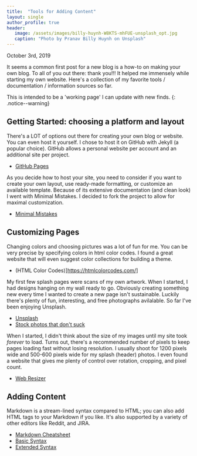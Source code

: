 ```yaml
---
title:  "Tools for Adding Content"
layout: single
author_profile: true
header:
   image: /assets/images/billy-huynh-W8KTS-mhFUE-unsplash_opt.jpg
   caption: "Photo by Pranav Billy Huynh on Unsplash"
---
```


October 3rd, 2019

It seems a common first post for a new blog is a how-to on making your own blog. To all of you out there: thank you!!! It helped me immensely while starting my own website. Here's a collection of my favorite tools / documentation / information sources so far.

This is intended to be a 'working page' I can update with new finds.
{: .notice--warning}

## Getting Started: choosing a platform and layout

There's a LOT of options out there for creating your own blog or website. You can even host it yourself. I chose to host it on GitHub with Jekyll (a popular choice). GitHub allows a personal website per account and an additional site per project.
- [GitHub Pages](https://pages.github.com/)

As you decide how to host your site, you need to consider if you want to create your own layout, use ready-made formatting, or customize an available template. Because of its extensive documentation (and clean look) I went with Minimal Mistakes. I decided to fork the project to allow for maximal customization.
- [Minimal Mistakes](https://mmistakes.github.io/minimal-mistakes/)

## Customizing Pages

Changing colors and choosing pictures was a lot of fun for me. You can be very precise by specifying colors in html color codes. I found a great website that will even suggest color collections for building a theme.
- (HTML Color Codes)]https://htmlcolorcodes.com/]

My first few splash pages were scans of my own artwork. When I started, I had designs hanging on my wall ready to go. Obviously creating something new every time I wanted to create a new page isn't sustainable. Luckily there's plenty of fun, interesting, and free photographs avilalable. So far I've been enjoying Unsplash.
- [Unsplash](https://unsplash.com/)
- [Stock photos that don't suck](https://medium.com/@dustin/stock-photos-that-dont-suck-62ae4bcbe01b)

When I started, I didn't think about the size of my images until my site took _forever_ to load. Turns out, there's a recommended number of pixels to keep pages loading fast without losing resolution. I usually shoot for 1200 pixels wide and 500-600 pixels wide for my splash (header) photos. I even found a website that gives me plenty of control over rotation, cropping, and pixel count.
- [Web Resizer](http://webresizer.com/resizer/)

## Adding Content

Markdown is a stream-lined syntax compared to HTML; you can also add HTML tags to your Markdown if you like. It's also supported by a variety of other editors like Reddit, and JIRA. 
- [Markdown Cheatsheet](https://github.com/adam-p/markdown-here/wiki/Markdown-Cheatsheet)
- [Basic Syntax](https://www.markdownguide.org/basic-syntax/)
- [Extended Syntax](https://www.markdownguide.org/extended-syntax/)

